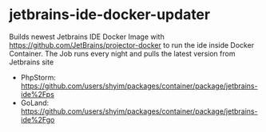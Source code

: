 # jetbrains-ide-docker-updater

Builds newest Jetbrains IDE Docker Image with https://github.com/JetBrains/projector-docker to run the ide inside Docker Container.
The Job runs every night and pulls the latest version from Jetbrains site 

* PhpStorm: https://github.com/users/shyim/packages/container/package/jetbrains-ide%2Fps
* GoLand: https://github.com/users/shyim/packages/container/package/jetbrains-ide%2Fgo
